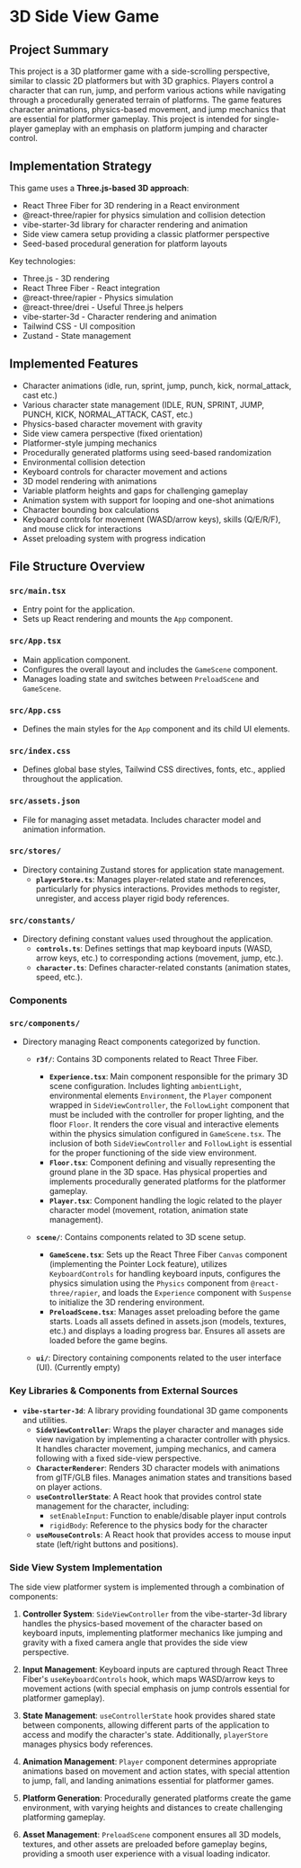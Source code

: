 # 3D Side View Game

## Project Summary

This project is a 3D platformer game with a side-scrolling perspective, similar to classic 2D platformers but with 3D graphics. Players control a character that can run, jump, and perform various actions while navigating through a procedurally generated terrain of platforms. The game features character animations, physics-based movement, and jump mechanics that are essential for platformer gameplay. This project is intended for single-player gameplay with an emphasis on platform jumping and character control.

## Implementation Strategy

This game uses a **Three.js-based 3D approach**:

- React Three Fiber for 3D rendering in a React environment
- @react-three/rapier for physics simulation and collision detection
- vibe-starter-3d library for character rendering and animation
- Side view camera setup providing a classic platformer perspective
- Seed-based procedural generation for platform layouts

Key technologies:

- Three.js - 3D rendering
- React Three Fiber - React integration
- @react-three/rapier - Physics simulation
- @react-three/drei - Useful Three.js helpers
- vibe-starter-3d - Character rendering and animation
- Tailwind CSS - UI composition
- Zustand - State management

## Implemented Features

- Character animations (idle, run, sprint, jump, punch, kick, normal_attack, cast etc.)
- Various character state management (IDLE, RUN, SPRINT, JUMP, PUNCH, KICK, NORMAL_ATTACK, CAST, etc.)
- Physics-based character movement with gravity
- Side view camera perspective (fixed orientation)
- Platformer-style jumping mechanics
- Procedurally generated platforms using seed-based randomization
- Environmental collision detection
- Keyboard controls for character movement and actions
- 3D model rendering with animations
- Variable platform heights and gaps for challenging gameplay
- Animation system with support for looping and one-shot animations
- Character bounding box calculations
- Keyboard controls for movement (WASD/arrow keys), skills (Q/E/R/F), and mouse click for interactions
- Asset preloading system with progress indication

## File Structure Overview

### `src/main.tsx`

- Entry point for the application.
- Sets up React rendering and mounts the `App` component.

### `src/App.tsx`

- Main application component.
- Configures the overall layout and includes the `GameScene` component.
- Manages loading state and switches between `PreloadScene` and `GameScene`.

### `src/App.css`

- Defines the main styles for the `App` component and its child UI elements.

### `src/index.css`

- Defines global base styles, Tailwind CSS directives, fonts, etc., applied throughout the application.

### `src/assets.json`

- File for managing asset metadata. Includes character model and animation information.

### `src/stores/`

- Directory containing Zustand stores for application state management.
  - **`playerStore.ts`**: Manages player-related state and references, particularly for physics interactions. Provides methods to register, unregister, and access player rigid body references.

### `src/constants/`

- Directory defining constant values used throughout the application.
  - **`controls.ts`**: Defines settings that map keyboard inputs (WASD, arrow keys, etc.) to corresponding actions (movement, jump, etc.).
  - **`character.ts`**: Defines character-related constants (animation states, speed, etc.).

### Components

### `src/components/`

- Directory managing React components categorized by function.

  - **`r3f/`**: Contains 3D components related to React Three Fiber.

    - **`Experience.tsx`**: Main component responsible for the primary 3D scene configuration. Includes lighting `ambientLight`, environmental elements `Environment`, the `Player` component wrapped in `SideViewController`, the `FollowLight` component that must be included with the controller for proper lighting, and the floor `Floor`. It renders the core visual and interactive elements within the physics simulation configured in `GameScene.tsx`. The inclusion of both `SideViewController` and `FollowLight` is essential for the proper functioning of the side view environment.
    - **`Floor.tsx`**: Component defining and visually representing the ground plane in the 3D space. Has physical properties and implements procedurally generated platforms for the platformer gameplay.
    - **`Player.tsx`**: Component handling the logic related to the player character model (movement, rotation, animation state management).

  - **`scene/`**: Contains components related to 3D scene setup.

    - **`GameScene.tsx`**: Sets up the React Three Fiber `Canvas` component (implementing the Pointer Lock feature), utilizes `KeyboardControls` for handling keyboard inputs, configures the physics simulation using the `Physics` component from `@react-three/rapier`, and loads the `Experience` component with `Suspense` to initialize the 3D rendering environment.
    - **`PreloadScene.tsx`**: Manages asset preloading before the game starts. Loads all assets defined in assets.json (models, textures, etc.) and displays a loading progress bar. Ensures all assets are loaded before the game begins.

  - **`ui/`**: Directory containing components related to the user interface (UI). (Currently empty)

### Key Libraries & Components from External Sources

- **`vibe-starter-3d`**: A library providing foundational 3D game components and utilities.
  - **`SideViewController`**: Wraps the player character and manages side view navigation by implementing a character controller with physics. It handles character movement, jumping mechanics, and camera following with a fixed side-view perspective.
  - **`CharacterRenderer`**: Renders 3D character models with animations from glTF/GLB files. Manages animation states and transitions based on player actions.
  - **`useControllerState`**: A React hook that provides control state management for the character, including:
    - `setEnableInput`: Function to enable/disable player input controls
    - `rigidBody`: Reference to the physics body for the character
  - **`useMouseControls`**: A React hook that provides access to mouse input state (left/right buttons and positions).

### Side View System Implementation

The side view platformer system is implemented through a combination of components:

1. **Controller System**: `SideViewController` from the vibe-starter-3d library handles the physics-based movement of the character based on keyboard inputs, implementing platformer mechanics like jumping and gravity with a fixed camera angle that provides the side view perspective.

2. **Input Management**: Keyboard inputs are captured through React Three Fiber's `useKeyboardControls` hook, which maps WASD/arrow keys to movement actions (with special emphasis on jump controls essential for platformer gameplay).

3. **State Management**: `useControllerState` hook provides shared state between components, allowing different parts of the application to access and modify the character's state. Additionally, `playerStore` manages physics body references.

4. **Animation Management**: `Player` component determines appropriate animations based on movement and action states, with special attention to jump, fall, and landing animations essential for platformer games.

5. **Platform Generation**: Procedurally generated platforms create the game environment, with varying heights and distances to create challenging platforming gameplay.

6. **Asset Management**: `PreloadScene` component ensures all 3D models, textures, and other assets are preloaded before gameplay begins, providing a smooth user experience with a visual loading indicator.
